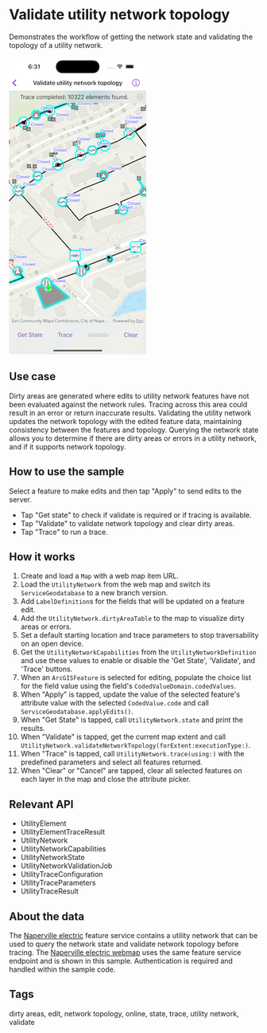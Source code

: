 # Validate utility network topology

Demonstrates the workflow of getting the network state and validating the topology of a utility network.

![Image of Validate utility network topology](validate-utility-network-topology.png)

## Use case

Dirty areas are generated where edits to utility network features have not been evaluated against the network rules. Tracing across this area could result in an error or return inaccurate results. Validating the utility network updates the network topology with the edited feature data, maintaining consistency between the features and topology. Querying the network state allows you to determine if there are dirty areas or errors in a utility network, and if it supports network topology.

## How to use the sample

Select a feature to make edits and then tap "Apply" to send edits to the server.
* Tap "Get state" to check if validate is required or if tracing is available. 
* Tap "Validate" to validate network topology and clear dirty areas. 
* Tap "Trace" to run a trace.

## How it works

1. Create and load a `Map` with a web map item URL.
2. Load the `UtilityNetwork` from the web map and switch its `ServiceGeodatabase` to a new branch version.
3. Add `LabelDefinition`s for the fields that will be updated on a feature edit.
4. Add the `UtilityNetwork.dirtyAreaTable` to the map to visualize dirty areas or errors.
5. Set a default starting location and trace parameters to stop traversability on an open device.
6. Get the `UtilityNetworkCapabilities` from the `UtilityNetworkDefinition` and use these values to enable or disable the 'Get State', 'Validate', and 'Trace' buttons.
7. When an `ArcGISFeature` is selected for editing, populate the choice list for the field value using the field's `CodedValueDomain.codedValues`.
8. When "Apply" is tapped, update the value of the selected feature's attribute value with the selected `CodedValue.code` and call `ServiceGeodatabase.applyEdits()`.
9. When "Get State" is tapped, call `UtilityNetwork.state` and print the results.
10. When "Validate" is tapped, get the current map extent and call `UtilityNetwork.validateNetworkTopology(forExtent:executionType:)`.
11. When "Trace" is tapped, call `UtilityNetwork.trace(using:)` with the predefined parameters and select all features returned.
12. When "Clear" or "Cancel" are tapped, clear all selected features on each layer in the map and close the attribute picker.

## Relevant API

* UtilityElement
* UtilityElementTraceResult
* UtilityNetwork
* UtilityNetworkCapabilities
* UtilityNetworkState
* UtilityNetworkValidationJob
* UtilityTraceConfiguration
* UtilityTraceParameters
* UtilityTraceResult

## About the data

The [Naperville electric](https://sampleserver7.arcgisonline.com/server/rest/services/UtilityNetwork/NapervilleElectricV5/FeatureServer) feature service contains a utility network that can be used to query the network state and validate network topology before tracing. The [Naperville electric webmap](https://sampleserver7.arcgisonline.com/portal/home/item.html?id=6e3fc6db3d0b4e6589eb4097eb3e5b9b) uses the same feature service endpoint and is shown in this sample. Authentication is required and handled within the sample code.

## Tags

dirty areas, edit, network topology, online, state, trace, utility network, validate
